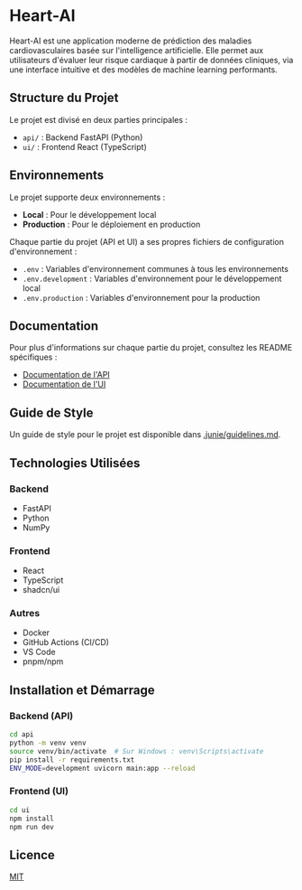 # Heart-AI

Heart-AI est une application moderne de prédiction des maladies cardiovasculaires basée sur l'intelligence artificielle. Elle permet aux utilisateurs d'évaluer leur risque cardiaque à partir de données cliniques, via une interface intuitive et des modèles de machine learning performants.

## Structure du Projet

Le projet est divisé en deux parties principales :

- `api/` : Backend FastAPI (Python)
- `ui/` : Frontend React (TypeScript)

## Environnements

Le projet supporte deux environnements :

- **Local** : Pour le développement local
- **Production** : Pour le déploiement en production

Chaque partie du projet (API et UI) a ses propres fichiers de configuration d'environnement :

- `.env` : Variables d'environnement communes à tous les environnements
- `.env.development` : Variables d'environnement pour le développement local
- `.env.production` : Variables d'environnement pour la production

## Documentation

Pour plus d'informations sur chaque partie du projet, consultez les README spécifiques :

- [Documentation de l'API](api/README.md)
- [Documentation de l'UI](ui/README.md)

## Guide de Style

Un guide de style pour le projet est disponible dans [.junie/guidelines.md](.junie/guidelines.md).

## Technologies Utilisées

### Backend
- FastAPI
- Python
- NumPy

### Frontend
- React
- TypeScript
- shadcn/ui

### Autres
- Docker
- GitHub Actions (CI/CD)
- VS Code
- pnpm/npm

## Installation et Démarrage

### Backend (API)

```bash
cd api
python -m venv venv
source venv/bin/activate  # Sur Windows : venv\Scripts\activate
pip install -r requirements.txt
ENV_MODE=development uvicorn main:app --reload
```

### Frontend (UI)

```bash
cd ui
npm install
npm run dev
```

## Licence

[MIT](LICENSE)
